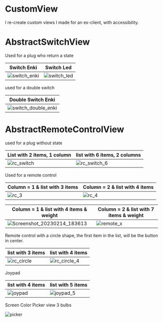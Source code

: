 # CustomView
I re-create custom views I made for an ex-client, with accessibility.

# AbstractSwitchView

Used for a plug who return a state

| Switch Enki                                       | Switch Led                                       | 
|---------------------------------------------------|--------------------------------------------------|
| ![switch_enki](https://user-images.githubusercontent.com/96651172/217811787-956209c9-08d8-43f7-8f00-7457ee222e98.png) | ![switch_led](https://user-images.githubusercontent.com/96651172/217811790-d2b14715-069d-4d77-bcf6-3a672db3650b.png) |

used for a double switch

| Double Switch Enki                                       |  
|----------------------------------------------------------|
| ![switch_double_enki](https://user-images.githubusercontent.com/96651172/217811942-55b629d3-18e0-4ad6-b6a1-4a466fc5b47d.png) |

# AbstractRemoteControlView

used for a plug without state

| List with 2 items, 1 column      | list with 6 items, 2 columns |
|----------------------------------------------------------|-------|
| ![rc_switch](https://user-images.githubusercontent.com/96651172/217868489-bf2f45cd-7845-4f15-a423-c52d481a5835.png) | ![rc_switch_6](https://user-images.githubusercontent.com/96651172/217884061-12874853-9991-4be2-8e94-2cae0cf48577.png) |

Used for a remote control

| Column = 1 & list with 3 items       | Column = 2 & list with 4 items     | 
|---------------------------------------------------|--------------------------------------------------|
| ![rc_3](https://user-images.githubusercontent.com/96651172/217869044-cc50ef12-1438-40cb-b023-f8ebd0310922.png) | ![rc_4](https://user-images.githubusercontent.com/96651172/217869051-a4ad5b89-3b44-4bb5-a1d1-732430cd5149.png) |

| Column = 1 & list with 4 items & weight       | Column = 2 & list with 7 items & weight     | 
|---------------------------------------------------|--------------------------------------------------|
| ![Screenshot_20230214_183613](https://user-images.githubusercontent.com/96651172/218814816-845e3aa6-f260-4b9e-a9f4-3a82b7ceb5b2.png) | ![remote_x](https://user-images.githubusercontent.com/96651172/218814850-bd751614-975e-45f9-8326-d2196c360bec.png) |

Remote control with a circle shape, the first item in the list, will be the button in center.

| list with 3 items       | list with 4 items     | 
|---------------------------------------------------|--------------------------------------------------|
| ![rc_circle](https://user-images.githubusercontent.com/96651172/217869577-92cc398b-2c4c-4014-b03c-8756ea4d5a8e.png) | ![rc_circle_4](https://user-images.githubusercontent.com/96651172/217869569-c8088940-e89c-4e1e-8d85-da689f36f131.png) |

Joypad

| list with 4 items       | list with 5 items     | 
|---------------------------------------------------|--------------------------------------------------|
| ![joypad](https://user-images.githubusercontent.com/96651172/219856668-b2783c0e-9304-4b28-8cd6-eafba2e88500.png) | ![joypad_5](https://user-images.githubusercontent.com/96651172/219856687-f4cb1a8c-14d0-4220-b16c-cfbca9b3fdb1.png) |

Screen Color Picker view 3 bulbs

![picker](https://user-images.githubusercontent.com/96651172/219857165-b36a8eea-b38a-48e8-9331-fdc6e8b30c87.png)
